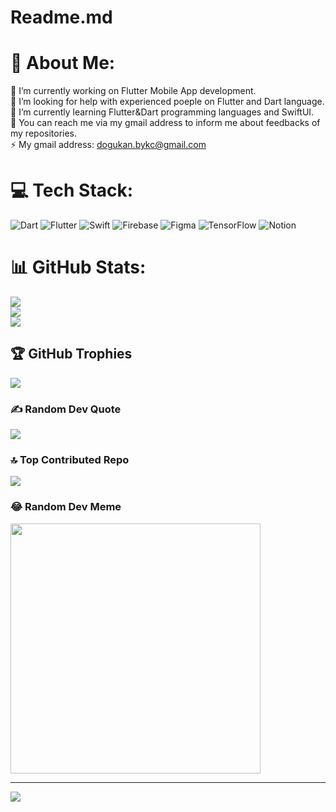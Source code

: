 # Readme.md
# 💫 About Me:
🔭 I’m currently working on Flutter Mobile App development.<br>🤝 I’m looking for help with experienced poeple on Flutter and Dart language.<br>🌱 I’m currently learning Flutter&Dart programming languages and SwiftUI.<br>💬 You can reach me via my gmail address to inform me about feedbacks of my repositories.<br>⚡ My gmail address: dogukan.bykc@gmail.com


# 💻 Tech Stack:
![Dart](https://img.shields.io/badge/dart-%230175C2.svg?style=for-the-badge&logo=dart&logoColor=white) ![Flutter](https://img.shields.io/badge/Flutter-%2302569B.svg?style=for-the-badge&logo=Flutter&logoColor=white) ![Swift](https://img.shields.io/badge/swift-F54A2A?style=for-the-badge&logo=swift&logoColor=white) ![Firebase](https://img.shields.io/badge/firebase-%23039BE5.svg?style=for-the-badge&logo=firebase) 	![Figma](https://img.shields.io/badge/figma-%23F24E1E.svg?style=for-the-badge&logo=figma&logoColor=white) ![TensorFlow](https://img.shields.io/badge/TensorFlow-%23FF6F00.svg?style=for-the-badge&logo=TensorFlow&logoColor=white) ![Notion](https://img.shields.io/badge/Notion-%23000000.svg?style=for-the-badge&logo=notion&logoColor=white)
# 📊 GitHub Stats:
![](https://github-readme-stats.vercel.app/api?username=DogukanBuyukkoca&theme=prussian&hide_border=false&include_all_commits=true&count_private=true)<br/>
![](https://github-readme-streak-stats.herokuapp.com/?user=DogukanBuyukkoca&theme=prussian&hide_border=false)<br/>
![](https://github-readme-stats.vercel.app/api/top-langs/?username=DogukanBuyukkoca&theme=prussian&hide_border=false&include_all_commits=true&count_private=true&layout=compact)

## 🏆 GitHub Trophies
![](https://github-profile-trophy.vercel.app/?username=DogukanBuyukkoca&theme=dracula&no-frame=false&no-bg=false&margin-w=4)

### ✍️ Random Dev Quote
![](https://quotes-github-readme.vercel.app/api?type=horizontal&theme=tokyonight)

### 🔝 Top Contributed Repo
![](https://github-contributor-stats.vercel.app/api?username=DogukanBuyukkoca&limit=5&theme=tokyonight&combine_all_yearly_contributions=true)

### 😂 Random Dev Meme
<img src='https://randommeme-five.vercel.app/' style="height: 400px;"/>

---
[![](https://visitcount.itsvg.in/api?id=DogukanBuyukkoca&icon=6&color=0)](https://visitcount.itsvg.in)

<!-- Proudly created with GPRM ( https://gprm.itsvg.in ) -->
